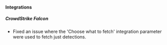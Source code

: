 
#### Integrations
##### CrowdStrike Falcon
- Fixed an issue where the 'Choose what to fetch' integration parameter were used to fetch just detections.